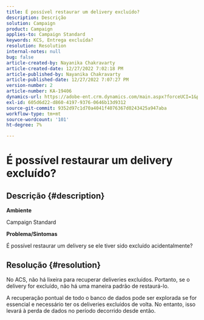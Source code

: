 ```yaml
---
title: É possível restaurar um delivery excluído?
description: Descrição
solution: Campaign
product: Campaign
applies-to: Campaign Standard
keywords: KCS, Entrega excluída?
resolution: Resolution
internal-notes: null
bug: false
article-created-by: Nayanika Chakravarty
article-created-date: 12/27/2022 7:02:18 PM
article-published-by: Nayanika Chakravarty
article-published-date: 12/27/2022 7:07:27 PM
version-number: 2
article-number: KA-19406
dynamics-url: https://adobe-ent.crm.dynamics.com/main.aspx?forceUCI=1&pagetype=entityrecord&etn=knowledgearticle&id=2a233af7-1886-ed11-81ac-6045bd006079
exl-id: 605d6d22-d860-4197-9376-0646b13d9312
source-git-commit: 9352d97c1d70a4041f4076367d0243425a947aba
workflow-type: tm+mt
source-wordcount: '101'
ht-degree: 7%

---
```


# É possível restaurar um delivery excluído?

## Descrição {#description}


<b>Ambiente</b>

Campaign Standard

<b>Problema/Sintomas</b>

É possível restaurar um delivery se ele tiver sido excluído acidentalmente?


## Resolução {#resolution}


No ACS, não há lixeira para recuperar deliveries excluídos. Portanto, se o delivery for excluído, não há uma maneira padrão de restaurá-lo.

A recuperação pontual de todo o banco de dados pode ser explorada se for essencial e necessário ter os deliveries excluídos de volta. No entanto, isso levará à perda de dados no período decorrido desde então.
